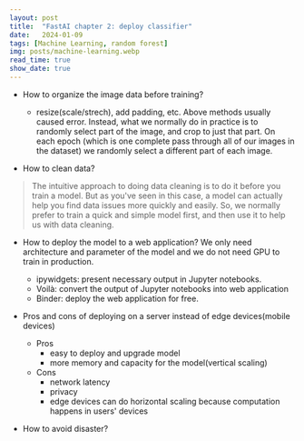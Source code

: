 ```yaml
---
layout: post
title:  "FastAI chapter 2: deploy classifier"
date:   2024-01-09
tags: [Machine Learning, random forest]
img: posts/machine-learning.webp
read_time: true
show_date: true
---
```


* How to organize the image data before training?
  - resize(scale/strech), add padding, etc.
    Above methods usually caused error. Instead, what we normally do in practice is to randomly select part of the image, and crop to just that part. On each epoch (which is one complete pass through all of our images in the dataset) we randomly select a different part of each image.

* How to clean data?
> The intuitive approach to doing data cleaning is to do it before you train a model. But as you've seen in this case, a model can actually help you find data issues more quickly and easily. So, we normally prefer to train a quick and simple model first, and then use it to help us with data cleaning.


* How to deploy the model to a web application?
  We only need architecture and parameter of the model and we do not need GPU to train in production.
  - ipywidgets: present necessary output in Jupyter notebooks.
  - Voilà: convert the output of Jupyter notebooks into web application
  - Binder: deploy the web application for free.

* Pros and cons of deploying on a server instead of edge devices(mobile devices)
  - Pros
    - easy to deploy and upgrade model
    - more memory and capacity for the model(vertical scaling)
  - Cons
    - network latency
    - privacy
    - edge devices can do horizontal scaling because computation happens in users' devices

* How to avoid disaster?




